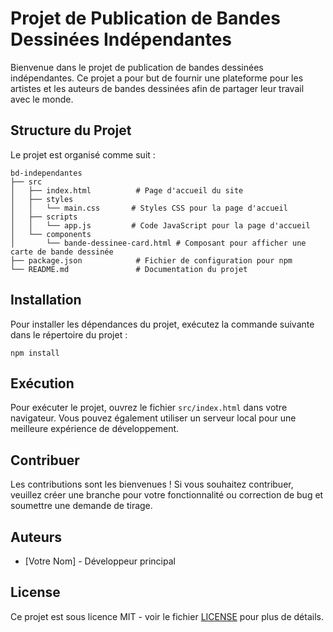 # Projet de Publication de Bandes Dessinées Indépendantes

Bienvenue dans le projet de publication de bandes dessinées indépendantes. Ce projet a pour but de fournir une plateforme pour les artistes et les auteurs de bandes dessinées afin de partager leur travail avec le monde.

## Structure du Projet

Le projet est organisé comme suit :

```
bd-independantes
├── src
│   ├── index.html          # Page d'accueil du site
│   ├── styles
│   │   └── main.css       # Styles CSS pour la page d'accueil
│   ├── scripts
│   │   └── app.js         # Code JavaScript pour la page d'accueil
│   └── components
│       └── bande-dessinee-card.html # Composant pour afficher une carte de bande dessinée
├── package.json            # Fichier de configuration pour npm
└── README.md               # Documentation du projet
```

## Installation

Pour installer les dépendances du projet, exécutez la commande suivante dans le répertoire du projet :

```
npm install
```

## Exécution

Pour exécuter le projet, ouvrez le fichier `src/index.html` dans votre navigateur. Vous pouvez également utiliser un serveur local pour une meilleure expérience de développement.

## Contribuer

Les contributions sont les bienvenues ! Si vous souhaitez contribuer, veuillez créer une branche pour votre fonctionnalité ou correction de bug et soumettre une demande de tirage.

## Auteurs

- [Votre Nom] - Développeur principal

## License

Ce projet est sous licence MIT - voir le fichier [LICENSE](LICENSE) pour plus de détails.